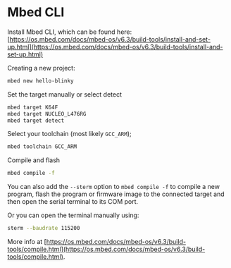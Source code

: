 # Mbed CLI

Install Mbed CLI, which can be found here: [https://os.mbed.com/docs/mbed-os/v6.3/build-tools/install-and-set-up.html](https://os.mbed.com/docs/mbed-os/v6.3/build-tools/install-and-set-up.html)

Creating a new project:

```bash
mbed new hello-blinky
```

Set the target manually or select detect

```bash
mbed target K64F
mbed target NUCLEO_L476RG
mbed target detect
```

Select your toolchain (most likely `GCC_ARM`);

```bash
mbed toolchain GCC_ARM
```

Compile and flash

```bash
mbed compile -f
```

You can also add the `--sterm` option to `mbed compile -f` to compile a new program, flash the program or firmware image to the connected target and then open the serial terminal to its COM port.

Or you can open the terminal manually using:

```bash
sterm --baudrate 115200
```

More info at [https://os.mbed.com/docs/mbed-os/v6.3/build-tools/compile.html](https://os.mbed.com/docs/mbed-os/v6.3/build-tools/compile.html).
